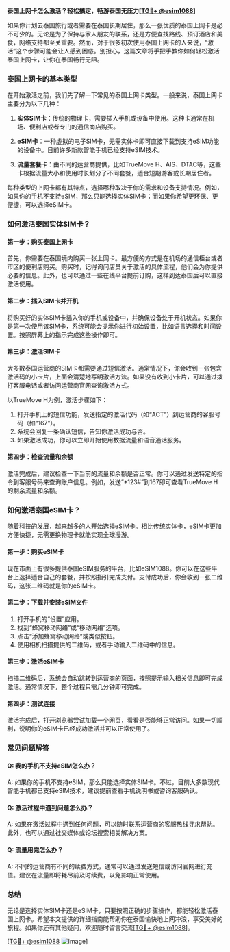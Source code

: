 **泰国上网卡怎么激活？轻松搞定，畅游泰国无压力[[TG💪+ @esim1088](https://t.me/s/esim1088)]**

如果你计划去泰国旅行或者需要在泰国长期居住，那么一张优质的泰国上网卡是必不可少的。无论是为了保持与家人朋友的联系，还是方便查找路线、预订酒店和美食，网络支持都至关重要。然而，对于很多初次使用泰国上网卡的人来说，“激活”这个步骤可能会让人感到困惑。别担心，这篇文章将手把手教你如何轻松激活泰国上网卡，让你在泰国畅行无阻。

### 泰国上网卡的基本类型

在开始激活之前，我们先了解一下常见的泰国上网卡类型。一般来说，泰国上网卡主要分为以下几种：

1. **实体SIM卡**：传统的物理卡，需要插入手机或设备中使用。这种卡通常在机场、便利店或者专门的通信商店购买。
   
2. **eSIM卡**：一种虚拟的电子SIM卡，无需实体卡即可直接下载到支持eSIM功能的设备中。目前许多新款智能手机已经支持eSIM技术。

3. **流量套餐卡**：由不同的运营商提供，比如TrueMove H、AIS、DTAC等，这些卡根据流量大小和使用时长划分了不同套餐，适合短期游客或长期居住者。

每种类型的上网卡都有其特点，选择哪种取决于你的需求和设备支持情况。例如，如果你的手机不支持eSIM，那么只能选择实体SIM卡；而如果你希望更环保、更便捷，可以选择eSIM卡。

### 如何激活泰国实体SIM卡？

#### 第一步：购买泰国上网卡

首先，你需要在泰国境内购买一张上网卡。最方便的方式是在机场的通信柜台或者市区的便利店购买。购买时，记得询问店员关于激活的具体流程，他们会为你提供必要的信息。此外，也可以通过一些在线平台提前订购，这样到达泰国后可以直接激活使用。

#### 第二步：插入SIM卡并开机

将购买好的实体SIM卡插入你的手机或设备中，并确保设备处于开机状态。如果你是第一次使用该SIM卡，系统可能会提示你进行初始设置，比如语言选择和时间设置。按照屏幕上的指示完成这些操作即可。

#### 第三步：激活SIM卡

大多数泰国运营商的SIM卡都需要通过短信激活。通常情况下，你会收到一张包含激活码的小卡片，上面会清楚地写明激活方法。如果没有收到小卡片，可以通过拨打客服电话或者访问运营商官网查询激活方式。

以TrueMove H为例，激活步骤如下：
1. 打开手机上的短信功能，发送指定的激活代码（如“ACT”）到运营商的客服号码（如“167”）。
2. 系统会回复一条确认短信，告知你激活成功与否。
3. 如果激活成功，你可以立即开始使用数据流量和语音通话服务。

#### 第四步：检查流量和余额

激活完成后，建议检查一下当前的流量和余额是否正常。你可以通过发送特定的指令到客服号码来查询账户信息。例如，发送“*123#”到167即可查看TrueMove H的剩余流量和余额。

### 如何激活泰国eSIM卡？

随着科技的发展，越来越多的人开始选择eSIM卡。相比传统实体卡，eSIM卡更加方便快捷，无需更换物理卡就能实现全球漫游。

#### 第一步：购买eSIM卡

现在市面上有很多提供泰国eSIM服务的平台，比如eSIM1088。你可以在这些平台上选择适合自己的套餐，并按照指引完成支付。支付成功后，你会收到一张二维码，这张二维码就是你的eSIM卡。

#### 第二步：下载并安装eSIM文件

1. 打开手机的“设置”应用。
2. 找到“蜂窝移动网络”或“移动网络”选项。
3. 点击“添加蜂窝移动网络”或类似按钮。
4. 使用相机扫描提供的二维码，或者手动输入二维码中的信息。

#### 第三步：激活eSIM卡

扫描二维码后，系统会自动跳转到运营商的页面，按照提示输入相关信息即可完成激活。通常情况下，整个过程只需几分钟即可完成。

#### 第四步：测试连接

激活完成后，打开浏览器尝试加载一个网页，看看是否能够正常访问。如果一切顺利，说明你的eSIM卡已经成功激活并可以正常使用了。

### 常见问题解答

#### Q: 我的手机不支持eSIM怎么办？
A: 如果你的手机不支持eSIM，那么只能选择实体SIM卡。不过，目前大多数现代智能手机都已支持eSIM技术，建议提前查看手机说明书或咨询客服确认。

#### Q: 激活过程中遇到问题怎么办？
A: 如果在激活过程中遇到任何问题，可以随时联系运营商的客服热线寻求帮助。此外，也可以通过社交媒体或论坛搜索相关解决方案。

#### Q: 流量用完怎么办？
A: 不同的运营商有不同的续费方式，通常可以通过发送短信或访问官网进行充值。建议在流量即将耗尽前及时续费，以免影响正常使用。

### 总结

无论是选择实体SIM卡还是eSIM卡，只要按照正确的步骤操作，都能轻松激活泰国上网卡。希望本文提供的详细指南能帮助你在泰国愉快地上网冲浪，享受美好的旅程。如果你还有其他疑问，欢迎随时留言交流[[TG💪+ @esim1088](https://t.me/s/esim1088)]。

[[TG💪+ @esim1088](https://t.me/s/esim1088) ![Image](https://i.postimg.cc/4NQfJmqS/Snipaste-2025-05-13-00-14-12.png)]
